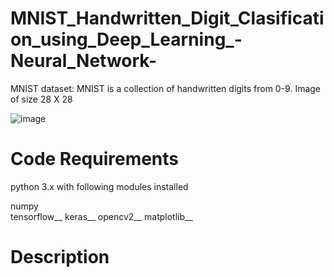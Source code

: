 # MNIST_Handwritten_Digit_Clasification_using_Deep_Learning_-Neural_Network-

MNIST dataset:
MNIST is a collection of handwritten digits from 0-9. Image of size 28 X 28

![image](https://user-images.githubusercontent.com/35460160/170891493-b664c684-ca48-4a2a-b0f7-407b7b3c21a3.png)

# Code Requirements
python 3.x with following modules installed

numpy\
tensorflow__
keras__
opencv2__
matplotlib__

# Description

